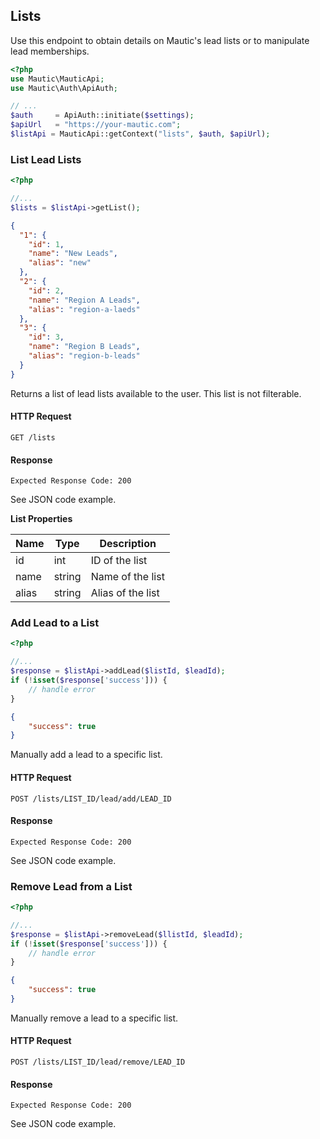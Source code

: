 ## Lists
Use this endpoint to obtain details on Mautic's lead lists or to manipulate lead memberships.

```php
<?php
use Mautic\MauticApi;
use Mautic\Auth\ApiAuth;

// ...
$auth     = ApiAuth::initiate($settings);
$apiUrl   = "https://your-mautic.com"; 
$listApi = MauticApi::getContext("lists", $auth, $apiUrl);
```

### List Lead Lists

```php
<?php

//...
$lists = $listApi->getList();
```
```json
{
  "1": {
    "id": 1,
    "name": "New Leads",
    "alias": "new"
  },
  "2": {
    "id": 2,
    "name": "Region A Leads",
    "alias": "region-a-laeds"
  },
  "3": {
    "id": 3,
    "name": "Region B Leads",
    "alias": "region-b-leads"
  }
}
```
Returns a list of lead lists available to the user. This list is not filterable.

#### HTTP Request

`GET /lists`

#### Response

`Expected Response Code: 200`

See JSON code example.

**List Properties**

Name|Type|Description
----|----|-----------
id|int|ID of the list
name|string|Name of the list
alias|string|Alias of the list

### Add Lead to a List

```php
<?php

//...
$response = $listApi->addLead($listId, $leadId);
if (!isset($response['success'])) {
    // handle error
}
```
```json
{
    "success": true
}
```

Manually add a lead to a specific list.

#### HTTP Request

`POST /lists/LIST_ID/lead/add/LEAD_ID`

#### Response

`Expected Response Code: 200`

See JSON code example.


### Remove Lead from a List

```php
<?php

//...
$response = $listApi->removeLead($llistId, $leadId);
if (!isset($response['success'])) {
    // handle error
}
```
```json
{
    "success": true
}
```

Manually remove a lead to a specific list.

#### HTTP Request

`POST /lists/LIST_ID/lead/remove/LEAD_ID`

#### Response

`Expected Response Code: 200`

See JSON code example.